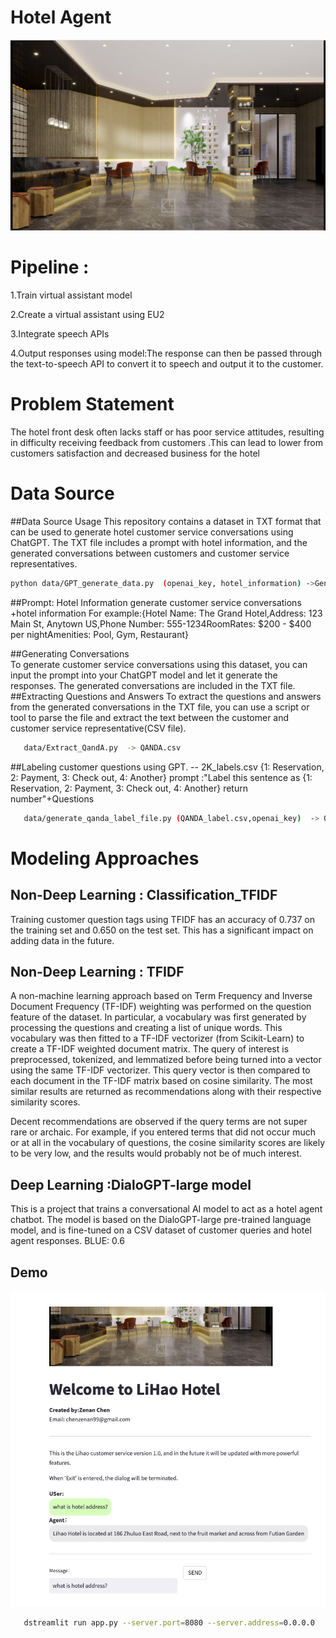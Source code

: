 # Hotel Agent
![](imgs/hotel_01.png)



# Pipeline : 
1.Train  virtual assistant model  

2.Create a virtual assistant using EU2

3.Integrate speech APIs

4.Output responses using model:The response can then be passed through the text-to-speech API to convert it to speech and output it to the customer.

# Problem Statement
The hotel front desk often lacks staff or has poor service attitudes, resulting in difficulty receiving feedback from customers .This can lead to lower from customers satisfaction and decreased business for the hotel


# Data Source

##Data Source Usage
This repository contains a dataset in TXT format that can be used to generate hotel customer service conversations using ChatGPT. The TXT file includes a prompt with hotel information, and the generated conversations between customers and customer service representatives.
```bash
python data/GPT_generate_data.py  (openai_key, hotel_information) ->Generate a large amount of dialogue text in DialogueText file
```
##Prompt: Hotel Information
generate customer service conversations +hotel information 
For example:{Hotel Name: The Grand Hotel,Address: 123 Main St, Anytown US,Phone Number: 555-1234RoomRates: $200 - $400 per nightAmenities: Pool, Gym, Restaurant}


##Generating Conversations  
To generate customer service conversations using this dataset, you can input the prompt into your ChatGPT model and let it generate the responses. The generated conversations are included in the TXT file.
##Extracting Questions and Answers
To extract the questions and answers from the generated conversations in the TXT file, you can use a script or tool to parse the file and extract the text between the customer and customer service representative(CSV file).

```bash
   data/Extract_QandA.py  -> QANDA.csv
```

##Labeling customer questions using GPT.  -- 2K_labels.csv
 {1: Reservation, 2: Payment, 3: Check out, 4: Another} 
 prompt :"Label this sentence as {1: Reservation, 2: Payment, 3: Check out, 4: Another} return  number"+Questions
 
```bash
   data/generate_qanda_label_file.py (QANDA_label.csv,openai_key)  -> QANDA_label.csv
```

# Modeling Approaches

## Non-Deep Learning :  Classification_TFIDF
Training customer question tags using TFIDF has an accuracy of 0.737 on the training set and 0.650 on the test set. This has a significant impact on adding data in the future.


## Non-Deep Learning :  TFIDF
A non-machine learning approach based on Term Frequency and Inverse Document Frequency (TF-IDF) weighting was performed on the question feature of the dataset. In particular, a vocabulary was first generated by processing the questions and creating a list of unique words. This vocabulary was then fitted to a TF-IDF vectorizer (from Scikit-Learn) to create a TF-IDF weighted document matrix. The query of interest is preprocessed, tokenized, and lemmatized before being turned into a vector using the same TF-IDF vectorizer. This query vector is then compared to each document in the TF-IDF matrix based on cosine similarity. The most similar results are returned as recommendations along with their respective similarity scores.

Decent recommendations are observed if the query terms are not super rare or archaic. For example, if you entered terms that did not occur much or at all in the vocabulary of questions, the cosine similarity scores are likely to be very low, and the results would probably not be of much interest.


## Deep Learning :DialoGPT-large model
This is a project that trains a conversational AI model to act as a hotel agent chatbot. The model is based on the DialoGPT-large pre-trained language model, and is fine-tuned on a CSV dataset of customer queries and hotel agent responses. BLUE: 0.6


## Demo 
![](imgs/Demo.jpeg)



```bash
   dstreamlit run app.py --server.port=8080 --server.address=0.0.0.0
```
